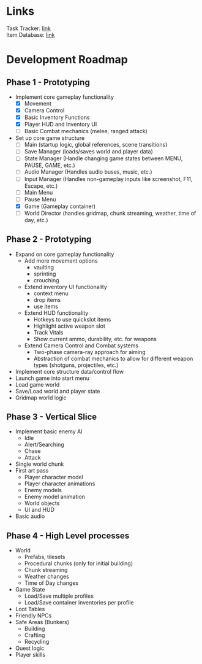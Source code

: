 # Links
Task Tracker: [link](https://docs.google.com/spreadsheets/d/1dQFVqDxSOzmgyrIaf7uCz0OwBJMVAQNQ0MkfOSdoOlE)  
Item Database: [link](https://docs.google.com/spreadsheets/d/1r1JV_-RUWuXBj0GKaM0y7XY7J5t2FicY1OUZ5DVtaSk)


# Development Roadmap

## Phase 1 - Prototyping
- Implement core gameplay functionality
  - [x] Movement
  - [x] Camera Control
  - [x] Basic Inventory Functions
  - [x] Player HUD and Inventory UI
  - [ ] Basic Combat mechanics (melee, ranged attack)

- Set up core game structure
  - [ ] Main (startup logic, global references, scene transitions)
  - [ ] Save Manager (loads/saves world and player data)
  - [ ] State Manager (Handle changing game states between MENU, PAUSE, GAME, etc.)
  - [ ] Audio Manager (Handles audio buses, music, etc.)
  - [ ] Input Manager (Handles non-gameplay inputs like screenshot, F11, Escape, etc.)
  - [ ] Main Menu
  - [ ] Pause Menu
  - [x] Game (Gameplay container)
  - [ ] World Director (handles gridmap, chunk streaming, weather, time of day, etc.)

## Phase 2 - Prototyping
- Expand on core gameplay functionality
  - Add more movement options
    - vaulting
    - sprinting
    - crouching
  - Extend inventory UI functionality
    - context menu
    - drop items
    - use items
  - Extend HUD functionality
    - Hotkeys to use quickslot items
    - Highlight active weapon slot
    - Track Vitals
    - Show current ammo, durability, etc. for weapons
  - Extend Camera Control and Combat systems
    - Two-phase camera-ray approach for aiming
    - Abstraction of combat mechanics to allow for different weapon types (shotguns, projectiles, etc.)
 - Implement core structure data/control flow
  - Launch game into start menu
  - Load game world
  - Save/Load world and player state
  - Gridmap world logic

## Phase 3 - Vertical Slice
- Implement basic enemy AI
  - Idle
  - Alert/Searching
  - Chase
  - Attack
- Single world chunk
- First art pass
  - Player character model
  - Player character animations
  - Enemy models
  - Enemy model animation
  - World objects
  - UI and HUD
- Basic audio

## Phase 4 - High Level processes
- World
  - Prefabs, tilesets
  - Procedural chunks (only for initial building)
  - Chunk streaming
  - Weather changes
  - Time of Day changes
- Game State
  - Load/Save multiple profiles
  - Load/Save container inventories per profile
- Loot Tables
- Friendly NPCs
- Safe Areas (Bunkers)
  - Building
  - Crafting
  - Recycling
- Quest logic
- Player skills

